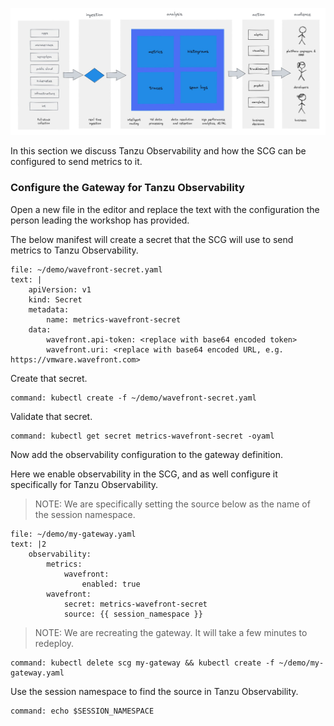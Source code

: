 ![Overview of Tanzu Observability](images/observ1.jpg)

In this section we discuss Tanzu Observability and how the SCG can be configured to send metrics to it.

### Configure the Gateway for Tanzu Observability

Open a new file in the editor and replace the text with the configuration the person leading the workshop has provided.

The below manifest will create a secret that the SCG will use to send metrics to Tanzu Observability.

```editor:append-lines-to-file
file: ~/demo/wavefront-secret.yaml
text: |
    apiVersion: v1
    kind: Secret
    metadata:
        name: metrics-wavefront-secret
    data:
        wavefront.api-token: <replace with base64 encoded token>
        wavefront.uri: <replace with base64 encoded URL, e.g. https://vmware.wavefront.com>
```

Create that secret.

```terminal:execute
command: kubectl create -f ~/demo/wavefront-secret.yaml
```

Validate that secret.

```terminal:execute
command: kubectl get secret metrics-wavefront-secret -oyaml
```

Now add the observability configuration to the gateway definition.

Here we enable observability in the SCG, and as well configure it specifically for Tanzu Observability.

>NOTE: We are specifically setting the source below as the name of the session namespace.

```editor:append-lines-to-file
file: ~/demo/my-gateway.yaml
text: |2
    observability:
        metrics:
            wavefront:
                enabled: true
        wavefront:
            secret: metrics-wavefront-secret
            source: {{ session_namespace }}
```

>NOTE: We are recreating the gateway. It will take a few minutes to redeploy.

```terminal:execute
command: kubectl delete scg my-gateway && kubectl create -f ~/demo/my-gateway.yaml
```

Use the session namespace to find the source in Tanzu Observability.

```terminal:execute
command: echo $SESSION_NAMESPACE
```